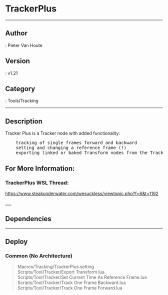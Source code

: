 # TrackerPlus
___

## Author
 : Pieter Van Houte

## Version
 : v1.21

## Category
 : Tools/Tracking
___

## Description
<p>Tracker Plus is a Tracker node with added functionality:</p>

<pre>
	tracking of single frames forward and backward
	setting and changing a reference frame (!)
	exporting linked or baked Transform nodes from the Tracker
</pre>

<h2>For More Information:</h2>

<h3>TrackerPlus WSL Thread:</h3>
<p><a href="https://www.steakunderwater.com/wesuckless/viewtopic.php?f=6&t=1192">https://www.steakunderwater.com/wesuckless/viewtopic.php?f=6&t=1192</a></p>___

## Dependencies


___

## Deploy

### Common (No Architecture)

> Macros/Tracking/TrackerPlus.setting  
> Scripts/Tool/Tracker/Export Transform.lua  
> Scripts/Tool/Tracker/Set Current Time As Reference Frame.lua  
> Scripts/Tool/Tracker/Track One Frame Backward.lua  
> Scripts/Tool/Tracker/Track One Frame Forward.lua  
